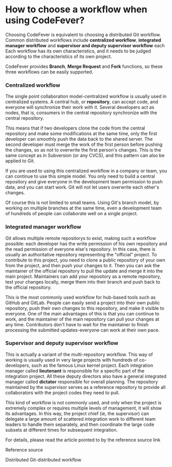 # How to choose a workflow when using CodeFever?

Choosing CodeFever is equivalent to choosing a distributed Git workflow. Common distributed workflows include **centralized workflow**, **integrated manager workflow** and **supervisor and deputy supervisor workflow** each Each workflow has its own characteristics, and it needs to be judged according to the characteristics of its own project.

CodeFever provides **Branch**, **Merge Request** and **Fork** functions, so these three workflows can be easily supported.

### Centralized workflow

The single point collaboration model-centralized workflow is usually used in centralized systems. A central hub, or **repository**, can accept code, and everyone will synchronize their work with it. Several developers act as nodes, that is, consumers in the central repository synchronize with the central repository.

This means that if two developers clone the code from the central repository and make some modifications at the same time, only the first developer can smoothly push the data back to the shared server. The second developer must merge the work of the first person before pushing the changes, so as not to overwrite the first person's changes. This is the same concept as in Subversion (or any CVCS), and this pattern can also be applied to Git.

If you are used to using this centralized workflow in a company or team, you can continue to use this simple model. You only need to build a central repository and give everyone in the development team permission to push data, and you can start work. Git will not let users overwrite each other's changes.

Of course this is not limited to small teams. Using Git's branch model, by working on multiple branches at the same time, even a development team of hundreds of people can collaborate well on a single project.

### Integrated manager workflow

Git allows multiple remote repositorys to exist, making such a workflow possible: each developer has the write permission of his own repository and the read permission of everyone else's repository. In this case, there is usually an authoritative repository representing the "official" project. To contribute to this project, you need to clone a public repository of your own from the project, and then push your changes to it. Then you can ask the maintainer of the official repository to pull the update and merge it into the main project. Maintainers can add your repository as a remote repository, test your changes locally, merge them into their branch and push back to the official repository.

This is the most commonly used workflow for hub-based tools such as GitHub and GitLab. People can easily send a project into their own public repository, push their own changes to this repository, and make it visible to everyone. One of the main advantages of this is that you can continue to work, and the maintainer of the main repository can pull your changes at any time. Contributors don't have to wait for the maintainer to finish processing the submitted updates-everyone can work at their own pace.

### Supervisor and deputy supervisor workflow

This is actually a variant of the multi-repository workflow. This way of working is usually used in very large projects with hundreds of co-developers, such as the famous Linux kernel project. Each integration manager called **lieutenant** is responsible for a specific part of the integration project. All these deputy directors also have a general integrated manager called **dictator** responsible for overall planning. The repository maintained by the supervisor serves as a reference repository to provide all collaborators with the project codes they need to pull.

This kind of workflow is not commonly used, and only when the project is extremely complex or requires multiple levels of management, it will show its advantages. In this way, the project chief (ie, the supervisor) can delegate a large amount of scattered integration work to different team leaders to handle them separately, and then coordinate the large code subsets at different times for subsequent integration.

For details, please read the article pointed to by the reference source link

Reference source

Distributed Git-distributed workflow
